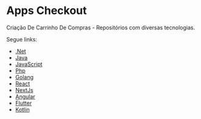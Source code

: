 # Apps Checkout

Criação De Carrinho De Compras - Repositórios com diversas tecnologias.

Segue links:

- [.Net](http://www.macoratti.net/aspn_ces.htm)
- [Java](https://github.com/PaulinRcode/Carrinho-De-Compras)
- [JavaScript](https://github.com/williandutras/carrinho-de-compras)
- [Php](https://github.com/DOUGLASMD1/carrinho-de-compras-em-php)
- [Golang](https://github.com/JVUnderground/golang-learning-2)
- [React](https://github.com/AndreAffonso/carrinho-de-compras)
- [NextJs](https://github.com/itsnitinr/nextjs-shopping-cart)
- [Angular](https://github.com/abfurlan/shopping-cart-angular4)
- [Flutter](https://github.com/Flutterando/carrinho_compras)
- [Kotlin](https://github.com/i-vishi/shopping-android-app)
